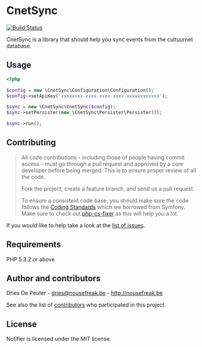 CnetSync
========

[![Build Status](https://secure.travis-ci.org/NoUseFreak/CnetSync.png)](https://travis-ci.org/NoUseFreak/CnetSync)

CnetSync is a library that should help you sync events from the cultuurnet database.

## Usage
```php
<?php

$config = new \CnetSync\Configuration\Configuration();
$config->setApiKey('xxxxxxxx-xxxx-xxxx-xxxx-xxxxxxxxxxxx');

$sync = new \CnetSync\CnetSync($config);
$sync->setPersister(new \CnetSync\Persister\Persister());

$sync->run();
```

## Contributing

> All code contributions - including those of people having commit access - must
> go through a pull request and approved by a core developer before being
> merged. This is to ensure proper review of all the code.
>
> Fork the project, create a feature branch, and send us a pull request.
>
> To ensure a consistent code base, you should make sure the code follows
> the [Coding Standards](http://symfony.com/doc/2.0/contributing/code/standards.html)
> which we borrowed from Symfony.
> Make sure to check out [php-cs-fixer](https://github.com/fabpot/PHP-CS-Fixer) as this will help you a lot.

If you would like to help take a look at the [list of issues](http://github.com/NoUseFreak/CnetSync/issues).

## Requirements

PHP 5.3.2 or above

## Author and contributors

Dries De Peuter - <dries@nousefreak.be> - <http://nousefreak.be>

See also the list of [contributors](https://github.com/NoUseFreak/CnetSync/contributors) who participated in this project.

## License

Notifier is licensed under the MIT license.
